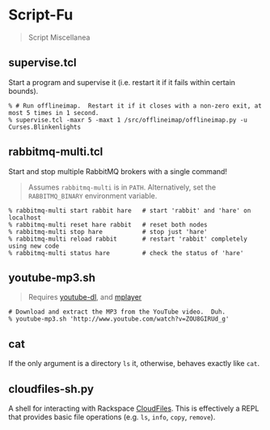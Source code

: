 Script-Fu
=========
> Script Miscellanea

## supervise.tcl

Start a program and supervise it (i.e. restart it if it fails within
certain bounds).

    % # Run offlineimap.  Restart it if it closes with a non-zero exit, at most 5 times in 1 second.
    % supervise.tcl -maxr 5 -maxt 1 /src/offlineimap/offlineimap.py -u Curses.Blinkenlights

## rabbitmq-multi.tcl

Start and stop multiple RabbitMQ brokers with a single command!

> Assumes ```rabbitmq-multi``` is in ```PATH```.  Alternatively, set
  the ```RABBITMQ_BINARY``` environment variable.

    % rabbitmq-multi start rabbit hare   # start 'rabbit' and 'hare' on localhost
    % rabbitmq-multi reset hare rabbit   # reset both nodes
    % rabbitmq-multi stop hare           # stop just 'hare'
    % rabbitmq-multi reload rabbit       # restart 'rabbit' completely using new code
    % rabbitmq-multi status hare         # check the status of 'hare'

## youtube-mp3.sh

> Requires [youtube-dl](http://rg3.github.com/youtube-dl/), and
  [mplayer](http://www.mplayerhq.hu/)

    # Download and extract the MP3 from the YouTube video.  Duh.
    % youtube-mp3.sh 'http://www.youtube.com/watch?v=ZOU8GIRUd_g'

## cat

If the only argument is a directory ```ls``` it, otherwise, behaves
exactly like ```cat```.

## cloudfiles-sh.py

A shell for interacting with Rackspace
[CloudFiles](http://www.rackspace.com/cloud/cloud_hosting_products/files/).
This is effectively a REPL that provides basic file operations
(e.g. `ls`, `info`, `copy`, `remove`).
